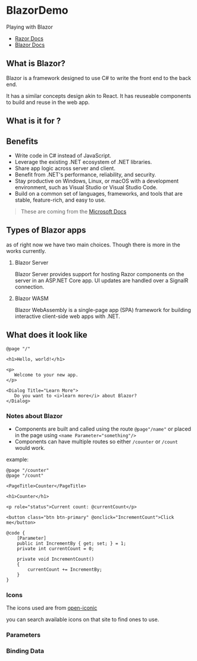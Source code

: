 # BlazorDemo
 Playing with Blazor

 - [Razor Docs](https://learn.microsoft.com/en-us/aspnet/core/mvc/views/razor?view=aspnetcore-7.0)
 - [Blazor Docs](https://learn.microsoft.com/en-us/aspnet/core/blazor/?view=aspnetcore-7.0)

 ## What is Blazor?

 Blazor is a framework designed to use C# to write the front end to the back end.

 It has a similar concepts design akin to React. It has reuseable components to build and reuse in the web app.

 ## What is it for ?

 ## Benefits
 
- Write code in C# instead of JavaScript.
- Leverage the existing .NET ecosystem of .NET libraries.
- Share app logic across server and client.
- Benefit from .NET's performance, reliability, and security.
- Stay productive on Windows, Linux, or macOS with a development environment, such as Visual Studio or Visual Studio Code.
- Build on a common set of languages, frameworks, and tools that are stable, feature-rich, and easy to use.

 > These are coming from the [Microsoft Docs](https://learn.microsoft.com/en-us/aspnet/core/blazor/?view=aspnetcore-7.0)

 ## Types of Blazor apps

 as of right now we have two main choices. Though there is more in the works currently.

 1. Blazor Server

    Blazor Server provides support for hosting Razor components on the server in an ASP.NET Core app. UI updates are handled over a SignalR connection.

 2. Blazor WASM

    Blazor WebAssembly is a single-page app (SPA) framework for building interactive client-side web apps with .NET.

 ## What does it look like

 ```Razor
@page "/"

<h1>Hello, world!</h1>

<p>
    Welcome to your new app.
</p>

<Dialog Title="Learn More">
    Do you want to <i>learn more</i> about Blazor?
</Dialog>

 ```


 ### Notes about Blazor

- Components are built and called using the route `@page"/name"` or placed in the page using `<name Parameter="something"/>`
- Components can have multiple routes so either `/counter` or `/count` would work.

example:
```Razor
@page "/counter"
@page "/count"

<PageTitle>Counter</PageTitle>

<h1>Counter</h1>

<p role="status">Current count: @currentCount</p>

<button class="btn btn-primary" @onclick="IncrementCount">Click me</button>

@code {
    [Parameter]
    public int IncrementBy { get; set; } = 1;
    private int currentCount = 0;

    private void IncrementCount()
    {
        currentCount += IncrementBy;
    }
}
```

### Icons

The icons used are from [open-iconic](https://icon-sets.iconify.design/oi/page-1.html)

you can search available icons on that site to find ones to use.

### Parameters



### Binding Data

